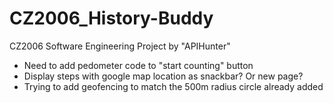 # CZ2006_History-Buddy
CZ2006 Software Engineering Project by "APIHunter"

- Need to add pedometer code to "start counting" button 
- Display steps with google map location as snackbar? Or new page? 
- Trying to add geofencing to match the 500m radius circle already added 
